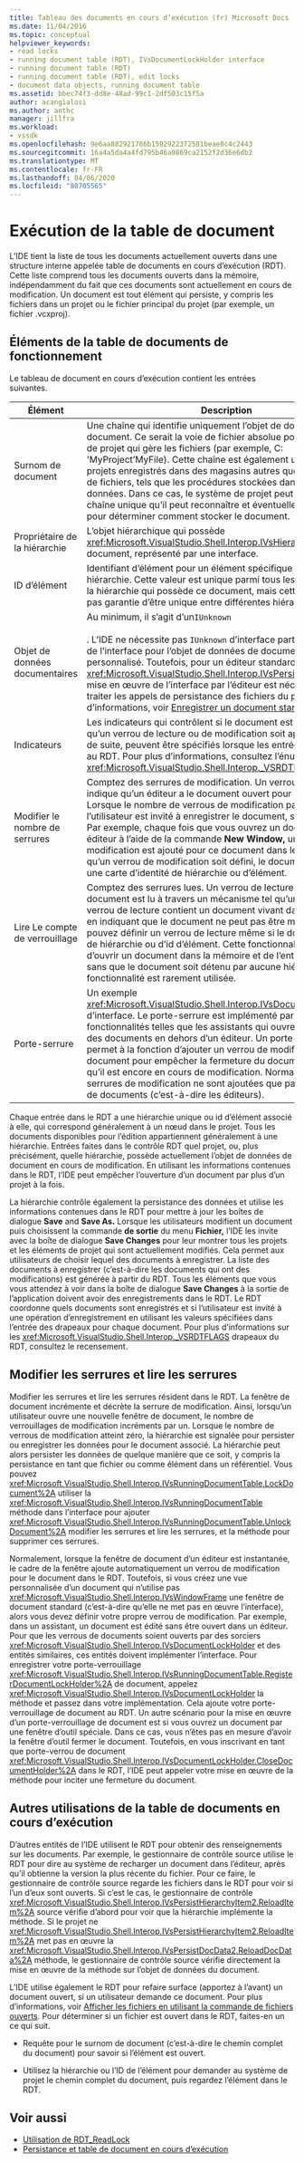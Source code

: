 ```yaml
---
title: Tableau des documents en cours d’exécution (fr) Microsoft Docs
ms.date: 11/04/2016
ms.topic: conceptual
helpviewer_keywords:
- read locks
- running document table (RDT), IVsDocumentLockHolder interface
- running document table (RDT)
- running document table (RDT), edit locks
- document data objects, running document table
ms.assetid: bbec74f3-dd8e-48ad-99c1-2df503c15f5a
author: acangialosi
ms.author: anthc
manager: jillfra
ms.workload:
- vssdk
ms.openlocfilehash: 9e6aa882921786b1592922372581beae8c4c2443
ms.sourcegitcommit: 16a4a5da4a4fd795b46a0869ca2152f2d36e6db2
ms.translationtype: MT
ms.contentlocale: fr-FR
ms.lasthandoff: 04/06/2020
ms.locfileid: "80705565"
---
```

# <a name="running-document-table"></a>Exécution de la table de document
L’IDE tient la liste de tous les documents actuellement ouverts dans une structure interne appelée table de documents en cours d’exécution (RDT). Cette liste comprend tous les documents ouverts dans la mémoire, indépendamment du fait que ces documents sont actuellement en cours de modification. Un document est tout élément qui persiste, y compris les fichiers dans un projet ou le fichier principal du projet (par exemple, un fichier .vcxproj).

## <a name="elements-of-the-running-document-table"></a>Éléments de la table de documents de fonctionnement
 Le tableau de document en cours d’exécution contient les entrées suivantes.

|Élément|Description|
|-------------|-----------------|
|Surnom de document|Une chaîne qui identifie uniquement l’objet de données de document. Ce serait la voie de fichier absolue pour un système de projet qui gère les fichiers (par exemple, C: 'MyProject’MyFile). Cette chaîne est également utilisée pour les projets enregistrés dans des magasins autres que les systèmes de fichiers, tels que les procédures stockées dans une base de données. Dans ce cas, le système de projet peut inventer une chaîne unique qu’il peut reconnaître et éventuellement analyser pour déterminer comment stocker le document.|
|Propriétaire de la hiérarchie|L’objet hiérarchique qui possède <xref:Microsoft.VisualStudio.Shell.Interop.IVsHierarchy> le document, représenté par une interface.|
|ID d’élément|Identifiant d’élément pour un élément spécifique dans la hiérarchie. Cette valeur est unique parmi tous les documents de la hiérarchie qui possède ce document, mais cette valeur n’est pas garantie d’être unique entre différentes hiérarchies.|
|Objet de données documentaires|Au minimum, il s’agit d’un`IUnknown`<br /><br /> . L’IDE ne nécessite pas `IUnknown` d’interface particulière au-delà de l’interface pour l’objet de données de document d’un éditeur personnalisé. Toutefois, pour un éditeur standard, la <xref:Microsoft.VisualStudio.Shell.Interop.IVsPersistDocData2> mise en œuvre de l’interface par l’éditeur est nécessaire pour traiter les appels de persistance des fichiers du projet. Pour plus d’informations, voir [Enregistrer un document standard](../../extensibility/internals/saving-a-standard-document.md).|
|Indicateurs|Les indicateurs qui contrôlent si le document est enregistré, qu’un verrou de lecture ou de modification soit appliqué, et ainsi de suite, peuvent être spécifiés lorsque les entrées sont ajoutées au RDT. Pour plus d’informations, consultez l’énumération <xref:Microsoft.VisualStudio.Shell.Interop._VSRDTFLAGS>.|
|Modifier le nombre de serrures|Comptez des serrures de modification. Un verrou de modification indique qu’un éditeur a le document ouvert pour l’édition. Lorsque le nombre de verrous de modification passe à zéro, l’utilisateur est invité à enregistrer le document, s’il a été modifié. Par exemple, chaque fois que vous ouvrez un document dans un éditeur à l’aide de la commande **New Window,** un verrou de modification est ajouté pour ce document dans le RDT. Pour qu’un verrou de modification soit défini, le document doit avoir une carte d’identité de hiérarchie ou d’élément.|
|Lire Le compte de verrouillage|Comptez des serrures lues. Un verrou de lecture indique que le document est lu à travers un mécanisme tel qu’un assistant. Un verrou de lecture contient un document vivant dans le RDT tout en indiquant que le document ne peut pas être modifié. Vous pouvez définir un verrou de lecture même si le document n’a pas de hiérarchie ou d’id d’élément. Cette fonctionnalité vous permet d’ouvrir un document dans la mémoire et de l’entrer dans le RDT sans que le document soit détenu par aucune hiérarchie. Cette fonctionnalité est rarement utilisée.|
|Porte-serrure|Un exemple <xref:Microsoft.VisualStudio.Shell.Interop.IVsDocumentLockHolder> d’interface. Le porte-serrure est implémenté par des fonctionnalités telles que les assistants qui ouvrent et modifient des documents en dehors d’un éditeur. Un porte-verrouillage permet à la fonction d’ajouter un verrou de modification au document pour empêcher la fermeture du document pendant qu’il est encore en cours de modification. Normalement, les serrures de modification ne sont ajoutées que par des fenêtres de documents (c’est-à-dire les éditeurs).|

 Chaque entrée dans le RDT a une hiérarchie unique ou id d’élément associé à elle, qui correspond généralement à un nœud dans le projet. Tous les documents disponibles pour l’édition appartiennent généralement à une hiérarchie. Entrées faites dans le contrôle RDT quel projet, ou, plus précisément, quelle hiérarchie, possède actuellement l’objet de données de document en cours de modification. En utilisant les informations contenues dans le RDT, l’IDE peut empêcher l’ouverture d’un document par plus d’un projet à la fois.

 La hiérarchie contrôle également la persistance des données et utilise les informations contenues dans le RDT pour mettre à jour les boîtes de dialogue **Save** and **Save As.** Lorsque les utilisateurs modifient un document puis choisissent la commande **de sortie** du menu **Fichier,** l’IDE les invite avec la boîte de dialogue **Save Changes** pour leur montrer tous les projets et les éléments de projet qui sont actuellement modifiés. Cela permet aux utilisateurs de choisir lequel des documents à enregistrer. La liste des documents à enregistrer (c’est-à-dire les documents qui ont des modifications) est générée à partir du RDT. Tous les éléments que vous vous attendez à voir dans la boîte de dialogue **Save Changes** à la sortie de l’application doivent avoir des enregistrements dans le RDT. Le RDT coordonne quels documents sont enregistrés et si l’utilisateur est invité à une opération d’enregistrement en utilisant les valeurs spécifiées dans l’entrée des drapeaux pour chaque document. Pour plus d’informations sur les <xref:Microsoft.VisualStudio.Shell.Interop._VSRDTFLAGS> drapeaux du RDT, consultez le recensement.

## <a name="edit-locks-and-read-locks"></a>Modifier les serrures et lire les serrures
 Modifier les serrures et lire les serrures résident dans le RDT. La fenêtre de document incrémente et décrète la serrure de modification. Ainsi, lorsqu’un utilisateur ouvre une nouvelle fenêtre de document, le nombre de verrouillages de modification incréments par un. Lorsque le nombre de verrous de modification atteint zéro, la hiérarchie est signalée pour persister ou enregistrer les données pour le document associé. La hiérarchie peut alors persister les données de quelque manière que ce soit, y compris la persistance en tant que fichier ou comme élément dans un référentiel. Vous pouvez <xref:Microsoft.VisualStudio.Shell.Interop.IVsRunningDocumentTable.LockDocument%2A> utiliser la <xref:Microsoft.VisualStudio.Shell.Interop.IVsRunningDocumentTable> méthode dans l’interface pour ajouter <xref:Microsoft.VisualStudio.Shell.Interop.IVsRunningDocumentTable.UnlockDocument%2A> modifier les serrures et lire les serrures, et la méthode pour supprimer ces serrures.

 Normalement, lorsque la fenêtre de document d’un éditeur est instantanée, le cadre de la fenêtre ajoute automatiquement un verrou de modification pour le document dans le RDT. Toutefois, si vous créez une vue personnalisée d’un document qui n’utilise pas <xref:Microsoft.VisualStudio.Shell.Interop.IVsWindowFrame> une fenêtre de document standard (c’est-à-dire qu’elle ne met pas en œuvre l’interface), alors vous devez définir votre propre verrou de modification. Par exemple, dans un assistant, un document est édité sans être ouvert dans un éditeur. Pour que les verrous de documents soient ouverts par des sorciers <xref:Microsoft.VisualStudio.Shell.Interop.IVsDocumentLockHolder> et des entités similaires, ces entités doivent implémenter l’interface. Pour enregistrer votre porte-verrouillage <xref:Microsoft.VisualStudio.Shell.Interop.IVsRunningDocumentTable.RegisterDocumentLockHolder%2A> de document, appelez <xref:Microsoft.VisualStudio.Shell.Interop.IVsDocumentLockHolder> la méthode et passez dans votre implémentation. Cela ajoute votre porte-verrouillage de document au RDT. Un autre scénario pour la mise en œuvre d’un porte-verrouillage de document est si vous ouvrez un document par une fenêtre d’outil spéciale. Dans ce cas, vous n’êtes pas en mesure d’avoir la fenêtre d’outil fermer le document. Toutefois, en vous inscrivant en tant que porte-verrou de document <xref:Microsoft.VisualStudio.Shell.Interop.IVsDocumentLockHolder.CloseDocumentHolder%2A> dans le RDT, l’IDE peut appeler votre mise en œuvre de la méthode pour inciter une fermeture du document.

## <a name="other-uses-of-the-running-document-table"></a>Autres utilisations de la table de documents en cours d’exécution
 D’autres entités de l’IDE utilisent le RDT pour obtenir des renseignements sur les documents. Par exemple, le gestionnaire de contrôle source utilise le RDT pour dire au système de recharger un document dans l’éditeur, après qu’il obtienne la version la plus récente du fichier. Pour ce faire, le gestionnaire de contrôle source regarde les fichiers dans le RDT pour voir si l’un d’eux sont ouverts. Si c’est le cas, le gestionnaire de contrôle <xref:Microsoft.VisualStudio.Shell.Interop.IVsPersistHierarchyItem2.ReloadItem%2A> source vérifie d’abord pour voir que la hiérarchie implémente la méthode. Si le projet ne <xref:Microsoft.VisualStudio.Shell.Interop.IVsPersistHierarchyItem2.ReloadItem%2A> met pas en œuvre la <xref:Microsoft.VisualStudio.Shell.Interop.IVsPersistDocData2.ReloadDocData%2A> méthode, le gestionnaire de contrôle source vérifie directement la mise en œuvre de la méthode sur l’objet de données du document.

 L’IDE utilise également le RDT pour refaire surface (apportez à l’avant) un document ouvert, si un utilisateur demande ce document. Pour plus d’informations, voir [Afficher les fichiers en utilisant la commande de fichiers ouverts](../../extensibility/internals/displaying-files-by-using-the-open-file-command.md). Pour déterminer si un fichier est ouvert dans le RDT, faites-en un ce qui suit.

- Requête pour le surnom de document (c’est-à-dire le chemin complet du document) pour savoir si l’élément est ouvert.

- Utilisez la hiérarchie ou l’ID de l’élément pour demander au système de projet le chemin complet du document, puis regardez l’élément dans le RDT.

## <a name="see-also"></a>Voir aussi
- [Utilisation de RDT_ReadLock](../../extensibility/internals/rdt-readlock-usage.md)
- [Persistance et table de document en cours d’exécution](../../extensibility/internals/persistence-and-the-running-document-table.md)
